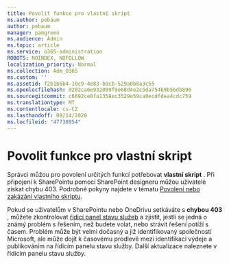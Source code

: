 ```yaml
---
title: Povolit funkce pro vlastní skript
ms.author: pebaum
author: pebaum
manager: pamgreen
ms.audience: Admin
ms.topic: article
ms.service: o365-administration
ROBOTS: NOINDEX, NOFOLLOW
localization_priority: Normal
ms.collection: Adm_O365
ms.custom: ''
ms.assetid: f2b1b6b4-10c9-4e83-b9cb-529a0b8a3c55
ms.openlocfilehash: d202ca6e932099f9e68d4e2c5da754b9b56db896
ms.sourcegitcommit: c6692ce0fa1358ec3529e59ca0ecdfdea4cdc759
ms.translationtype: MT
ms.contentlocale: cs-CZ
ms.lasthandoff: 09/14/2020
ms.locfileid: "47738954"
---
```

# <a name="allow-custom-script-to-enable-features"></a>Povolit funkce pro vlastní skript

Správci můžou pro povolení určitých funkcí potřebovat **vlastní skript** . Při připojení k SharePointu pomocí SharePoint designeru můžou uživatelé získat chybu 403. Podrobné pokyny najdete v tématu [Povolení nebo zakázání vlastního skriptu](https://docs.microsoft.com/sharepoint/allow-or-prevent-custom-script).

Pokud se uživatelům v SharePointu nebo OneDrivu setkáváte s **chybou 403** , můžete zkontrolovat [řídicí panel stavu služeb](https://admin.microsoft.com/AdminPortal/Home#/servicehealth) a zjistit, jestli se jedná o známý problém s řešením, než budete volat, nebo strávit řešení potíží s časem. Problém může být velmi dočasný a již identifikovaný společností Microsoft, ale může dojít k časovému prodlevě mezi identifikací výdeje a publikováním na řídicím panelu stavu služby. Další aktualizace naleznete v řídicím panelu stavu služby.

